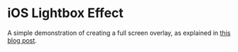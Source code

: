 iOS Lightbox Effect
===================

A simple demonstration of creating a full screen overlay, as explained in [this blog post](http://blog.smartlogicsolutions.com/2013/02/18/ios-development/).
